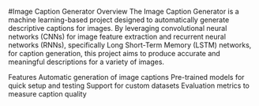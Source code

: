 #Image Caption Generator
Overview
The Image Caption Generator is a machine learning-based project designed to automatically generate descriptive captions for images. By leveraging convolutional neural networks (CNNs) for image feature extraction and recurrent neural networks (RNNs), specifically Long Short-Term Memory (LSTM) networks, for caption generation, this project aims to produce accurate and meaningful descriptions for a variety of images.

Features
Automatic generation of image captions
Pre-trained models for quick setup and testing
Support for custom datasets
Evaluation metrics to measure caption quality
